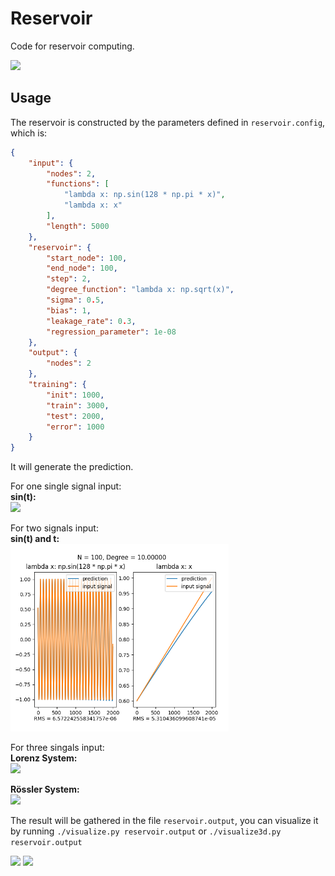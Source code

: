 # Reservoir
Code for reservoir computing.

<img src="imgs/Reservoir.png" style="height: 300px;"/>

## Usage

The reservoir is constructed by the parameters defined in `reservoir.config`, which is:

```JSON
{
    "input": {
        "nodes": 2,
        "functions": [
            "lambda x: np.sin(128 * np.pi * x)",
            "lambda x: x"
        ],
        "length": 5000
    },
    "reservoir": {
        "start_node": 100,
        "end_node": 100,
        "step": 2,
        "degree_function": "lambda x: np.sqrt(x)",
        "sigma": 0.5,
        "bias": 1,
        "leakage_rate": 0.3,
        "regression_parameter": 1e-08
    },
    "output": {
        "nodes": 2
    },
    "training": {
        "init": 1000,
        "train": 3000,
        "test": 2000,
        "error": 1000
    }
}
```

It will generate the prediction.

For one single signal input:   
**sin(t):**   
<img src="imgs/1signal.png" style="height: 300px;"/>

For two signals input:     
**sin(t) and t:**    
<img src="imgs/Yanan test.png" style="height: 300px;"/>

For three singals input:   
**Lorenz System:**   
<img src="imgs/Lorenz_400_20.png" style="height: 300px;"/>

**Rössler System:**    
<img src="imgs/rossler_400_sqrt.png" style="height: 300px;"/>



The result will be gathered in the file `reservoir.output`, you can visualize it by running `./visualize.py reservoir.output` or `./visualize3d.py reservoir.output`

<img src="imgs/visualize.png" style="height: 400px;"/>
<img src="imgs/visualize3d.png" style="height: 400px;"/>